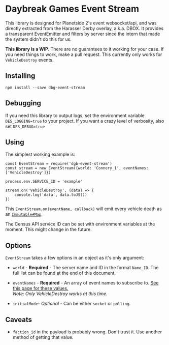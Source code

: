 # Daybreak Games Event Stream

This library is designed for Planetside 2's event websocket/api, and was directly extracted from the Harasser Derby overlay, a.k.a. DBOX. It provides a transparent EventEmitter and filters by server since the intern that made the system didn't do this for us.

**This library is a WIP.** There are no guarantees to it working for your case. If you need things to work, make a pull request. This currently only works for `VehicleDestroy` events.

## Installing

```
npm install --save dbg-event-stream
```

## Debugging

If you need this library to output logs, set the environment variable `DES_LOGGING=true` to your project. If you want a crazy level of verbosity, also set `DES_DEBUG=true`

## Using

The simplest working example is:

```
const EventStream = require('dgb-event-stream')
const stream = new EventStream({world: 'Connery_1', eventNames: ['VehicleDestroy']})

process.env.SERVICE_ID = 'example'

stream.on('VehicleDestroy', (data) => {
	console.log('data', data.toJS())
})
```

This `EventStream.on(eventName, callback)` will emit every vehicle death as an [`Immutable#Map`](https://facebook.github.io/immutable-js/docs/#/Map).

The Census API service ID can be set with environment variables at the moment. This might change in the future.

## Options

`EventStream` takes a few options in an object as it's only argument:

- `world` - **Required** - The server name and ID in the format `Name_ID`. The full list can be found at the end of this document.

- `eventNames` - **Required** - An array of event names to subscribe to. [See this page for these values.](http://census.daybreakgames.com/#what-is-websocket)  
  *Note: Only VehicleDestroy works at this time.*

- `initialMode`- *Optional* - Can be either `socket` or `polling`. 

## Caveats

- `faction_id` in the payload is probably wrong. Don't trust it. Use another method of getting that value.
